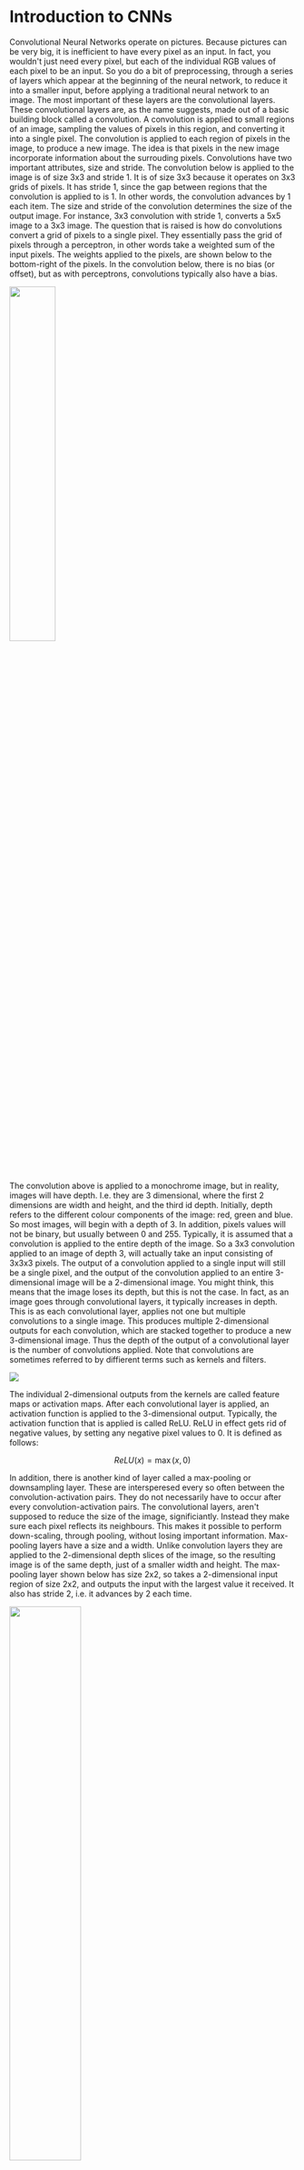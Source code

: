 # Introduction to CNNs

Convolutional Neural Networks operate on pictures. Because pictures can be very big, it is inefficient to have every pixel as an input. In fact, you wouldn't just need every pixel, but each of the individual RGB values of each pixel to be an input. So you do a bit of preprocessing, through a series of layers which appear at the beginning of the neural network, to reduce it into a smaller input, before applying a traditional neural network to an image. The most important of these layers are the convolutional layers. These convolutional layers are, as the name suggests, made out of a basic building block called a convolution. A convolution is applied to small regions of an image, sampling the values of pixels in this region, and converting it into a single pixel. The convolution is applied to each region of pixels in the image, to produce a new image. The idea is that pixels in the new image incorporate information about the surrouding pixels. Convolutions have two important attributes, size and stride. The convolution below is applied to the image is of size 3x3 and stride 1. It is of size 3x3 because it operates on 3x3 grids of pixels. It has stride 1, since the gap between regions that the convolution is applied to is 1. In other words, the convolution advances by 1 each item. The size and stride of the convolution determines the size of the output image. For instance, 3x3 convolution with stride 1, converts a 5x5 image to a 3x3 image. The question that is raised is how do convolutions convert a grid of pixels to a single pixel. They essentially pass the grid of pixels through a perceptron, in other words take a weighted sum of the input pixels. The weights applied to the pixels, are shown below to the bottom-right of the pixels. In the convolution below, there is no bias (or offset), but as with perceptrons, convolutions typically also have a bias.

<img src="/content-images/StanfordImage.gif" width="40%">

The convolution above is applied to a monochrome image, but in reality, images will have depth. I.e. they are 3 dimensional, where the first 2 dimensions are width and height, and the third id depth. Initially, depth refers to the different colour components of the image: red, green and blue. So most images, will begin with a depth of 3. In addition, pixels values will not be binary, but usually between 0 and 255. Typically, it is assumed that a convolution is applied to the entire depth of the image. So a 3x3 convolution applied to an image of depth 3, will actually take an input consisting of 3x3x3 pixels. The output of a convolution applied to a single input will still be a single pixel, and the output of the convolution applied to an entire 3-dimensional image will be a 2-dimensional image. You might think, this means that the image loses its depth, but this is not the case. In fact, as an image goes through convolutional layers, it typically increases in depth. This is as each convolutional layer, applies not one but multiple convolutions to a single image. This produces multiple 2-dimensional outputs for each convolution, which are stacked together to produce a new 3-dimensional image. Thus the depth of the output of a convolutional layer is the number of convolutions applied. Note that convolutions are sometimes referred to by diffierent terms such as kernels and filters. 

![](/content-images/StanfordImage4.png)

The individual 2-dimensional outputs from the kernels are called feature maps or activation maps. After each convolutional layer is applied, an activation function is applied to the 3-dimensional output. Typically, the activation function that is applied is called ReLU. ReLU in effect gets rid of negative values, by setting any negative pixel values to 0. It is defined as follows:

$$
ReLU(x) = \max(x, 0)
$$

In addition, there is another kind of layer called a max-pooling or downsampling layer. These are intersperesed every so often between the convolution-activation pairs. They do not necessarily have to occur after every convolution-activation pairs. The convolutional layers, aren't supposed to reduce the size of the image, significiantly. Instead they make sure each pixel reflects its neighbours. This makes it possible to perform down-scaling, through pooling, without losing important information. Max-pooling layers have a size and a width. Unlike convolution layers they are applied to the 2-dimensional depth slices of the image, so the resulting image is of the same depth, just of a smaller width and height. The max-pooling layer shown below has size 2x2, so takes a 2-dimensional input region of size 2x2, and outputs the input with the largest value it received. It also has stride 2, i.e. it advances by 2 each time.

<img src="/content-images/StanfordImage2.png" width="50%">

Convolutional layers followed by activation functions, as well as downsampling layers interspersed, essentially replace width and height with depth, until the image is relatively small. Once this happens it can be passed through a fully connected layer, i.e. the kinds of neural networks we have seen before. This can be used to classify images. The first major success of convolutional neural networks was AlexNet, developed by Alex Krizhevsky, in 2012 at the University of Toronto, to solve the ImageNet challenge, which was an image classification problem, with the goal to classify over 1.2 million images into 1000 different categories. AlexNet won this competition, with an error rate of 15.3%, compared to 26.2% for the next best entry. This was done using a convolutional neural net architecture, using the same techniques described here. The network consisted of 5 convolutional layers, each followed by a ReLU activation layer, as well as 3 fully-connected layers. Three of the five convolution-activation pairs were followed by max-pooling layers.